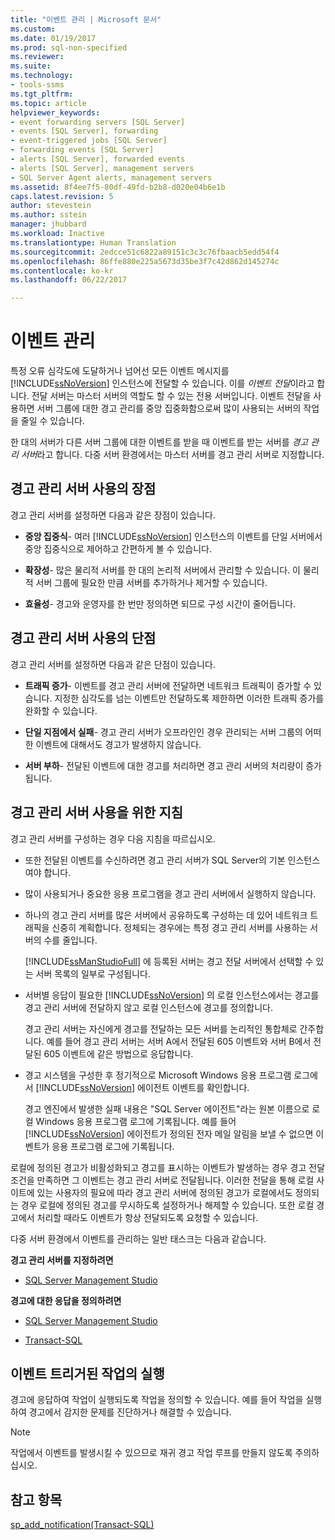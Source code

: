 ```yaml
---
title: "이벤트 관리 | Microsoft 문서"
ms.custom: 
ms.date: 01/19/2017
ms.prod: sql-non-specified
ms.reviewer: 
ms.suite: 
ms.technology:
- tools-ssms
ms.tgt_pltfrm: 
ms.topic: article
helpviewer_keywords:
- event forwarding servers [SQL Server]
- events [SQL Server], forwarding
- event-triggered jobs [SQL Server]
- forwarding events [SQL Server]
- alerts [SQL Server], forwarded events
- alerts [SQL Server], management servers
- SQL Server Agent alerts, management servers
ms.assetid: 8f4ee7f5-80df-49fd-b2b8-d020e04b6e1b
caps.latest.revision: 5
author: stevestein
ms.author: sstein
manager: jhubbard
ms.workload: Inactive
ms.translationtype: Human Translation
ms.sourcegitcommit: 2edcce51c6822a89151c3c3c76fbaacb5edd54f4
ms.openlocfilehash: 86ffe880e225a5673d35be3f7c42d862d145274c
ms.contentlocale: ko-kr
ms.lasthandoff: 06/22/2017

---
```

# <a name="manage-events"></a>이벤트 관리
특정 오류 심각도에 도달하거나 넘어선 모든 이벤트 메시지를 [!INCLUDE[ssNoVersion](../../includes/ssnoversion_md.md)] 인스턴스에 전달할 수 있습니다. 이를 *이벤트 전달*이라고 합니다. 전달 서버는 마스터 서버의 역할도 할 수 있는 전용 서버입니다. 이벤트 전달을 사용하면 서버 그룹에 대한 경고 관리를 중앙 집중화함으로써 많이 사용되는 서버의 작업을 줄일 수 있습니다.  
  
한 대의 서버가 다른 서버 그룹에 대한 이벤트를 받을 때 이벤트를 받는 서버를 *경고 관리 서버*라고 합니다. 다중 서버 환경에서는 마스터 서버를 경고 관리 서버로 지정합니다.  
  
## <a name="advantages-of-using-an-alerts-management-server"></a>경고 관리 서버 사용의 장점  
경고 관리 서버를 설정하면 다음과 같은 장점이 있습니다.  
  
-   **중앙 집중식**- 여러 [!INCLUDE[ssNoVersion](../../includes/ssnoversion_md.md)] 인스턴스의 이벤트를 단일 서버에서 중앙 집중식으로 제어하고 간편하게 볼 수 있습니다.  
  
-   **확장성**- 많은 물리적 서버를 한 대의 논리적 서버에서 관리할 수 있습니다. 이 물리적 서버 그룹에 필요한 만큼 서버를 추가하거나 제거할 수 있습니다.  
  
-   **효율성**- 경고와 운영자를 한 번만 정의하면 되므로 구성 시간이 줄어듭니다.  
  
## <a name="disadvantages-of-using-an-alerts-management-server"></a>경고 관리 서버 사용의 단점  
경고 관리 서버를 설정하면 다음과 같은 단점이 있습니다.  
  
-   **트래픽 증가**- 이벤트를 경고 관리 서버에 전달하면 네트워크 트래픽이 증가할 수 있습니다. 지정한 심각도를 넘는 이벤트만 전달하도록 제한하면 이러한 트래픽 증가를 완화할 수 있습니다.  
  
-   **단일 지점에서 실패**- 경고 관리 서버가 오프라인인 경우 관리되는 서버 그룹의 어떠한 이벤트에 대해서도 경고가 발생하지 않습니다.  
  
-   **서버 부하**- 전달된 이벤트에 대한 경고를 처리하면 경고 관리 서버의 처리량이 증가됩니다.  
  
## <a name="guidelines-for-using-an-alerts-management-server"></a>경고 관리 서버 사용을 위한 지침  
경고 관리 서버를 구성하는 경우 다음 지침을 따르십시오.  
  
-   또한 전달된 이벤트를 수신하려면 경고 관리 서버가 SQL Server의 기본 인스턴스여야 합니다.  
  
-   많이 사용되거나 중요한 응용 프로그램을 경고 관리 서버에서 실행하지 않습니다.  
  
-   하나의 경고 관리 서버를 많은 서버에서 공유하도록 구성하는 데 있어 네트워크 트래픽을 신중히 계획합니다. 정체되는 경우에는 특정 경고 관리 서버를 사용하는 서버의 수를 줄입니다.  
  
    [!INCLUDE[ssManStudioFull](../../includes/ssmanstudiofull_md.md)] 에 등록된 서버는 경고 전달 서버에서 선택할 수 있는 서버 목록의 일부로 구성됩니다.  
  
-   서버별 응답이 필요한 [!INCLUDE[ssNoVersion](../../includes/ssnoversion_md.md)] 의 로컬 인스턴스에서는 경고를 경고 관리 서버에 전달하지 않고 로컬 인스턴스에 경고를 정의합니다.  
  
    경고 관리 서버는 자신에게 경고를 전달하는 모든 서버를 논리적인 통합체로 간주합니다. 예를 들어 경고 관리 서버는 서버 A에서 전달된 605 이벤트와 서버 B에서 전달된 605 이벤트에 같은 방법으로 응답합니다.  
  
-   경고 시스템을 구성한 후 정기적으로 Microsoft Windows 응용 프로그램 로그에서 [!INCLUDE[ssNoVersion](../../includes/ssnoversion_md.md)] 에이전트 이벤트를 확인합니다.  
  
    경고 엔진에서 발생한 실패 내용은 "SQL Server 에이전트"라는 원본 이름으로 로컬 Windows 응용 프로그램 로그에 기록됩니다. 예를 들어 [!INCLUDE[ssNoVersion](../../includes/ssnoversion_md.md)] 에이전트가 정의된 전자 메일 알림을 보낼 수 없으면 이벤트가 응용 프로그램 로그에 기록됩니다.  
  
로컬에 정의된 경고가 비활성화되고 경고를 표시하는 이벤트가 발생하는 경우 경고 전달 조건을 만족하면 그 이벤트는 경고 관리 서버로 전달됩니다. 이러한 전달을 통해 로컬 사이트에 있는 사용자의 필요에 따라 경고 관리 서버에 정의된 경고가 로컬에서도 정의되는 경우 로컬에 정의된 경고를 무시하도록 설정하거나 해제할 수 있습니다. 또한 로컬 경고에서 처리할 때라도 이벤트가 항상 전달되도록 요청할 수 있습니다.  
  
다중 서버 환경에서 이벤트를 관리하는 일반 태스크는 다음과 같습니다.  
  
**경고 관리 서버를 지정하려면**  
  
-   [SQL Server Management Studio](../../ssms/agent/designate-an-events-forwarding-server-sql-server-management-studio.md)  
  
**경고에 대한 응답을 정의하려면**  
  
-   [SQL Server Management Studio](../../ssms/agent/define-the-response-to-an-alert-sql-server-management-studio.md)  
  
-   [Transact-SQL](http://msdn.microsoft.com/en-us/0525e0a2-ed0b-4e69-8a4c-a9e3e3622fbd)  
  
## <a name="running-event-triggered-jobs"></a>이벤트 트리거된 작업의 실행  
경고에 응답하여 작업이 실행되도록 작업을 정의할 수 있습니다. 예를 들어 작업을 실행하여 경고에서 감지한 문제를 진단하거나 해결할 수 있습니다.  
  
> [!NOTE]  
> 작업에서 이벤트를 발생시킬 수 있으므로 재귀 경고 작업 루프를 만들지 않도록 주의하십시오.  
  
## <a name="see-also"></a>참고 항목  
[sp_add_notification(Transact-SQL)](http://msdn.microsoft.com/en-us/44bee7d9-7517-4071-99be-8b36f979c7cc)  
  

